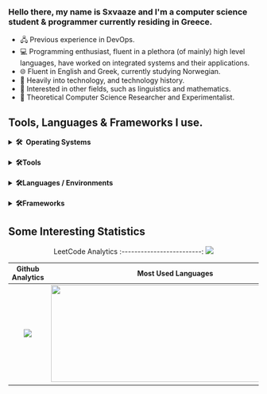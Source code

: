 ### Hello there, my name is Sxvaaze and I'm a computer science student & programmer currently residing in Greece.

- 🖧 Previous experience in DevOps.
- 💻 Programming enthusiast, fluent in a plethora (of mainly) high level languages, have worked on integrated systems and their applications.
- 🌐 Fluent in English and Greek, currently studying Norwegian.
- 💾 Heavily into technology, and technology history.
- 🧮 Interested in other fields, such as linguistics and mathematics.<br/>
- 📄 Theoretical Computer Science Researcher and Experimentalist.

## Tools, Languages & Frameworks I use.
<details>
  <summary><b>🛠️&nbsp;&nbsp;Operating&nbsp;Systems</b></summary>
  <br/>
  <img align="left" alt="Windows10" width="26px" src="https://upload.wikimedia.org/wikipedia/commons/thumb/5/5f/Windows_logo_-_2012.svg/600px-Windows_logo_-_2012.svg.png" />
  <img align="left" alt="KaliLinux" width="26px" src="https://seeklogo.com/images/K/kali-linux-logo-5A3B1D1555-seeklogo.com.png" />

</details>

<br/>

<details>
  <summary><b>🛠️Tools</b></summary>
  <br/>

  <img align="left" alt="Visual Studio Code" width="26px" src="https://raw.githubusercontent.com/github/explore/80688e429a7d4ef2fca1e82350fe8e3517d3494d/topics/visual-studio-code/visual-studio-code.png" />
  <img align="left" alt="Unity" width="26px" src="https://seeklogo.com/images/U/unity-logo-988A22E703-seeklogo.com.png" />
  <img align="left" alt="Git" width="26px" src="https://upload.wikimedia.org/wikipedia/commons/thumb/3/3f/Git_icon.svg/1024px-Git_icon.svg.png" />
  <img align="left" alt="GitHub" width="26px" src="https://raw.githubusercontent.com/github/explore/78df643247d429f6cc873026c0622819ad797942/topics/github/github.png" />
  <img align="left" alt="Terminal" width="26px" src="https://raw.githubusercontent.com/github/explore/80688e429a7d4ef2fca1e82350fe8e3517d3494d/topics/terminal/terminal.png" />

</details>

<br/>

<details>
  <summary><b>🛠️Languages / Environments </b></summary>
  <br/>

  <img align="left" alt="Python3" width="26px" src="https://icons.iconarchive.com/icons/cornmanthe3rd/plex/512/Other-python-icon.png"/>
  <!-- <img align="left" alt="HTML5" width="26px" src="https://raw.githubusercontent.com/github/explore/80688e429a7d4ef2fca1e82350fe8e3517d3494d/topics/html/html.png" />
  <img align="left" alt="CSS3" width="26px" src="https://raw.githubusercontent.com/github/explore/80688e429a7d4ef2fca1e82350fe8e3517d3494d/topics/css/css.png" />
-->
  <img align="left" alt="JavaScript" width="26px" src="https://raw.githubusercontent.com/github/explore/80688e429a7d4ef2fca1e82350fe8e3517d3494d/topics/javascript/javascript.png" />
  <img align="left" alt="TypeScript" width="26px" src="https://upload.wikimedia.org/wikipedia/commons/thumb/4/4c/Typescript_logo_2020.svg/512px-Typescript_logo_2020.svg.png" />
  <img align="left" alt="Node.js" width="26px" src="https://raw.githubusercontent.com/github/explore/80688e429a7d4ef2fca1e82350fe8e3517d3494d/topics/nodejs/nodejs.png" />
    <img align="left" alt="Rust" width="26px" src="https://upload.wikimedia.org/wikipedia/commons/thumb/d/d5/Rust_programming_language_black_logo.svg/2048px-Rust_programming_language_black_logo.svg.png"/>
  <img align="left" alt="PHP" width="26px" src="http://pngimg.com/uploads/php/php_PNG50.png" />
  <img align="left" alt="C" width="26px" src="https://www.pngkit.com/png/full/101-1010012_c-programming-icon-c-programming-language-logo.png" />
  <img align="left" alt="C++" width="26px" src="https://upload.wikimedia.org/wikipedia/commons/thumb/1/18/ISO_C%2B%2B_Logo.svg/1822px-ISO_C%2B%2B_Logo.svg.png" />
  <img align="left" alt="C#" width="26px" src="https://seeklogo.com/images/C/c-sharp-c-logo-02F17714BA-seeklogo.com.png" />

</details>

<br/>

<details>
  <summary><b>🛠️Frameworks</b></summary>
  <br/>
  <img align="left" alt="Flask" width="26px" src="https://flask.palletsprojects.com/en/2.0.x/_static/flask-icon.png"/>
  <img align="left" alt="React" width="26px" src="https://raw.githubusercontent.com/github/explore/80688e429a7d4ef2fca1e82350fe8e3517d3494d/topics/react/react.png" />
  <img align="left" alt="Vue3" width="26px" src="https://a.storyblok.com/f/39898/1024x1024/dea4e1b62d/vue-js_logo-svg.png" />
  <!-- <img align="left" alt="ElectronJS" width="26px" src="https://upload.wikimedia.org/wikipedia/commons/thumb/9/91/Electron_Software_Framework_Logo.svg/1200px-Electron_Software_Framework_Logo.svg.png" /> -->

  <br/>
</details>

## Some Interesting Statistics
<!--
<div align="center">
  <img src="https://leetcard.jacoblin.cool/Sxvaaze?theme=nord&border=0&radius=8"/>
  <img src="https://github-readme-stats.vercel.app/api?username=sxvaaze&show_icons=true&theme=radical&title_color=8E5AE9"/>
  <img height="195vh" width="500vw" src="https://github-readme-stats.vercel.app/api/top-langs/?username=Sxvaaze&layout=compact&title_color=8E5AE9&text_color=e7e7e7&icon_color=007bff&bg_color=141321&border=0"/>
</div> -->

<div align="center">

  LeetCode Analytics
  :-------------------------:
  ![](https://leetcard.jacoblin.cool/Sxvaaze?theme=nord&border=0&radius=8)
  
  Github Analytics           |  Most Used Languages
  :-------------------------:|:-------------------------:
  <img src="https://github-readme-stats.vercel.app/api?username=sxvaaze&show_icons=true&theme=radical&title_color=8E5AE9"/>  |  <img height="195vh" width="500vw" src="https://github-readme-stats.vercel.app/api/top-langs/?username=Sxvaaze&layout=compact&title_color=8E5AE9&text_color=e7e7e7&icon_color=007bff&bg_color=141321&border=0"/>
</div>
